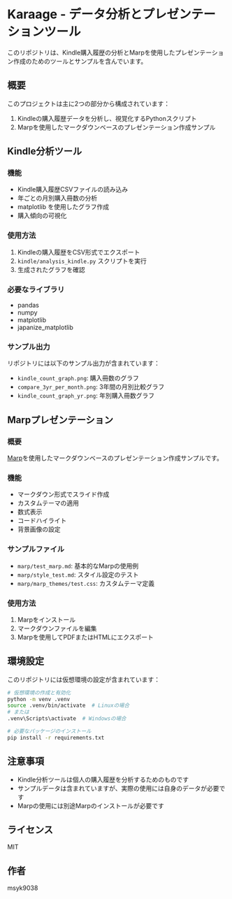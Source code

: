 # Karaage - データ分析とプレゼンテーションツール

このリポジトリは、Kindle購入履歴の分析とMarpを使用したプレゼンテーション作成のためのツールとサンプルを含んでいます。

## 概要

このプロジェクトは主に2つの部分から構成されています：
1. Kindleの購入履歴データを分析し、視覚化するPythonスクリプト
2. Marpを使用したマークダウンベースのプレゼンテーション作成サンプル

## Kindle分析ツール

### 機能
- Kindle購入履歴CSVファイルの読み込み
- 年ごとの月別購入冊数の分析
- matplotlib を使用したグラフ作成
- 購入傾向の可視化

### 使用方法
1. Kindleの購入履歴をCSV形式でエクスポート
2. `kindle/analysis_kindle.py` スクリプトを実行
3. 生成されたグラフを確認

### 必要なライブラリ
- pandas
- numpy
- matplotlib
- japanize_matplotlib

### サンプル出力
リポジトリには以下のサンプル出力が含まれています：
- `kindle_count_graph.png`: 購入冊数のグラフ
- `compare_3yr_per_month.png`: 3年間の月別比較グラフ
- `kindle_count_graph_yr.png`: 年別購入冊数グラフ

## Marpプレゼンテーション

### 概要
[Marp](https://marp.app/)を使用したマークダウンベースのプレゼンテーション作成サンプルです。

### 機能
- マークダウン形式でスライド作成
- カスタムテーマの適用
- 数式表示
- コードハイライト
- 背景画像の設定

### サンプルファイル
- `marp/test_marp.md`: 基本的なMarpの使用例
- `marp/style_test.md`: スタイル設定のテスト
- `marp/marp_themes/test.css`: カスタムテーマ定義

### 使用方法
1. Marpをインストール
2. マークダウンファイルを編集
3. Marpを使用してPDFまたはHTMLにエクスポート

## 環境設定

このリポジトリには仮想環境の設定が含まれています：

```bash
# 仮想環境の作成と有効化
python -m venv .venv
source .venv/bin/activate  # Linuxの場合
# または
.venv\Scripts\activate  # Windowsの場合

# 必要なパッケージのインストール
pip install -r requirements.txt
```

## 注意事項

- Kindle分析ツールは個人の購入履歴を分析するためのものです
- サンプルデータは含まれていますが、実際の使用には自身のデータが必要です
- Marpの使用には別途Marpのインストールが必要です

## ライセンス

MIT

## 作者

msyk9038
